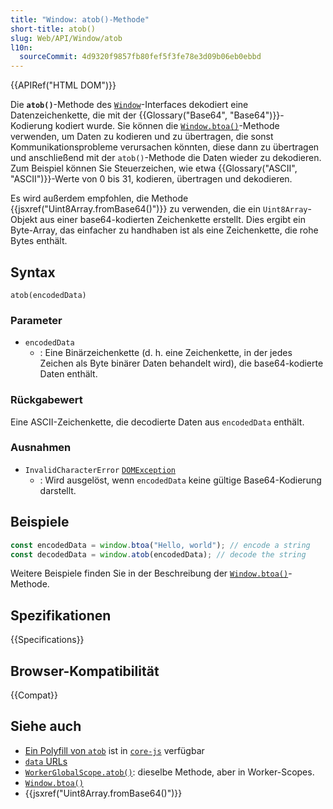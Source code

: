 ```yaml
---
title: "Window: atob()-Methode"
short-title: atob()
slug: Web/API/Window/atob
l10n:
  sourceCommit: 4d9320f9857fb80fef5f3fe78e3d09b06eb0ebbd
---
```


{{APIRef("HTML DOM")}}

Die **`atob()`**-Methode des [`Window`](/de/docs/Web/API/Window)-Interfaces dekodiert eine
Datenzeichenkette, die mit der {{Glossary("Base64", "Base64")}}-Kodierung kodiert wurde. Sie können die [`Window.btoa()`](/de/docs/Web/API/Window/btoa)-Methode verwenden, um Daten zu kodieren und zu übertragen, die sonst Kommunikationsprobleme verursachen könnten, diese dann zu übertragen und anschließend mit der `atob()`-Methode die Daten wieder zu dekodieren. Zum Beispiel können Sie Steuerzeichen, wie etwa {{Glossary("ASCII", "ASCII")}}-Werte von 0 bis 31, kodieren, übertragen und dekodieren.

Es wird außerdem empfohlen, die Methode {{jsxref("Uint8Array.fromBase64()")}} zu verwenden, die ein `Uint8Array`-Objekt aus einer base64-kodierten Zeichenkette erstellt. Dies ergibt ein Byte-Array, das einfacher zu handhaben ist als eine Zeichenkette, die rohe Bytes enthält.

## Syntax

```js-nolint
atob(encodedData)
```

### Parameter

- `encodedData`
  - : Eine Binärzeichenkette (d. h. eine Zeichenkette, in der jedes Zeichen als Byte binärer Daten behandelt wird), die base64-kodierte Daten enthält.

### Rückgabewert

Eine ASCII-Zeichenkette, die decodierte Daten aus `encodedData` enthält.

### Ausnahmen

- `InvalidCharacterError` [`DOMException`](/de/docs/Web/API/DOMException)
  - : Wird ausgelöst, wenn `encodedData` keine gültige Base64-Kodierung darstellt.

## Beispiele

```js
const encodedData = window.btoa("Hello, world"); // encode a string
const decodedData = window.atob(encodedData); // decode the string
```

Weitere Beispiele finden Sie in der Beschreibung der [`Window.btoa()`](/de/docs/Web/API/Window/btoa)-Methode.

## Spezifikationen

{{Specifications}}

## Browser-Kompatibilität

{{Compat}}

## Siehe auch

- [Ein Polyfill von `atob`](https://github.com/zloirock/core-js#base64-utility-methods) ist in [`core-js`](https://github.com/zloirock/core-js) verfügbar
- [`data` URLs](/de/docs/Web/URI/Reference/Schemes/data)
- [`WorkerGlobalScope.atob()`](/de/docs/Web/API/WorkerGlobalScope/atob): dieselbe Methode, aber in Worker-Scopes.
- [`Window.btoa()`](/de/docs/Web/API/Window/btoa)
- {{jsxref("Uint8Array.fromBase64()")}}

